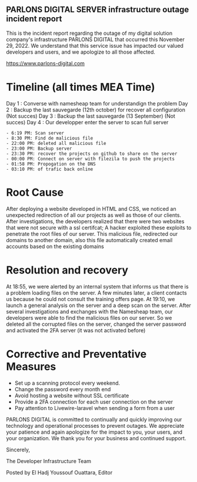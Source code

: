 ## PARLONS DIGITAL SERVER infrastructure outage incident report


This is the incident report regarding the outage of my digital solution company's infrastructure PARLONS DIGITAL that occurred this November 29, 2022. We understand that this service issue has impacted our valued developers and users, and we apologize to all those affected.

https://www.parlons-digital.com


# Timeline (all times MEA Time)
	
Day 1 : Converse with namesheap team for understandign the problem
Day 2 : Backup the last sauvegarde (12th october) for recover all configuration (Not succes)
Day 3 : Backup the last sauvegarde (13 September) (Not succes)
Day 4 : Our developper enter the server to scan full server

    - 6:19 PM: Scan server 
    - 8:30 PM: Find de malicious file
    - 22:00 PM: deleted all malicious file
    - 23:00 PM: Backup server  
    - 23:30 PM: recover the projects on github to share on the server
    - 00:00 PM: Connect on server with filezila to push the projects 
    - 01:58 PM: Propogation on the DNS
    - 03:10 PM: of trafic back online

# Root Cause

After deploying a website developed in HTML and CSS, we noticed an unexpected redirection of all our projects as well as those of our clients.
After investigations, the developers realized that there were two websites that were not secure with a ssl certifcat;
A hacker exploited these exploits to penetrate the root files of our server.
This malicious file, redirected our domains to another domain, also this file automatically created email accounts based on the existing domains

# Resolution and recovery

At 18:55, we were alerted by an internal system that informs us that there is a problem loading files on the server.
A few minutes later, a client contacts us because he could not consult the training offers page.
At 19:10, we launch a general analysis on the server and a deep scan on the server.
After several investigations and exchanges with the Namesheap team, our developers were able to find the malicious files on our server.
So we deleted all the corrupted files on the server, changed the server password and activated the 2FA server (it was not activated before)
    

# Corrective and Preventative Measures

- Set up a scanning protocol every weekend.
- Change the password every month end
- Avoid hosting a website without SSL certificate
- Provide a 2FA connection for each user connection on the server
- Pay attention to Livewire-laravel when sending a form from a user

PARLONS DIGITAL is committed to continually and quickly improving our technology and operational processes to prevent outages. We appreciate your patience and again apologize for the impact to you, your users, and your organization. We thank you for your business and continued support.

Sincerely,

The Developer Infrastructure Team


Posted by El Hadj Youssouf Ouattara, Editor